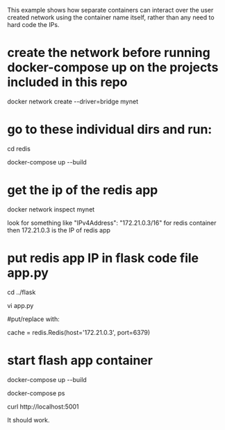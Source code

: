 This example shows how separate containers can interact over the user created network using the container name itself, rather than any need to hard code the IPs.

# create the network before running docker-compose up on the projects included in this repo

docker network create --driver=bridge mynet

# go to these individual dirs and run:

cd redis

docker-compose up --build

# get the ip of the redis app

docker network inspect mynet

look for something like "IPv4Address": "172.21.0.3/16" for redis container
then 172.21.0.3 is the IP of redis app

# put redis app IP in flask code file app.py

cd ../flask

vi app.py

#put/replace with:

cache = redis.Redis(host='172.21.0.3', port=6379)

# start flash app container

docker-compose up --build

docker-compose ps

curl http://localhost:5001

It should work.

